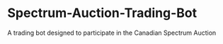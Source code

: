 # Spectrum-Auction-Trading-Bot
A trading bot designed to participate in the Canadian Spectrum Auction
